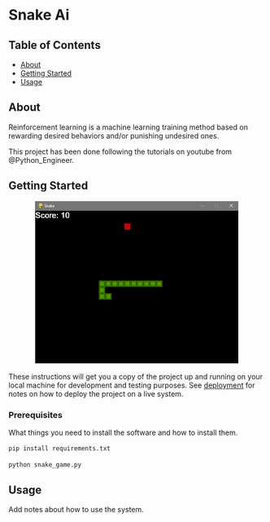 # Snake Ai

## Table of Contents

- [About](#about)
- [Getting Started](#getting_started)
- [Usage](#usage)

## About <a name = "about"></a>

Reinforcement learning is a machine learning training method based on rewarding desired behaviors and/or punishing undesired ones.

This project has been done following the tutorials on youtube from @Python_Engineer.

## Getting Started <a name = "getting_started"></a>

<div align="center">
    <img src="./imgs/game_1.png" width="400px"</img> 
</div>

These instructions will get you a copy of the project up and running on your local machine for development and testing purposes. See [deployment](#deployment) for notes on how to deploy the project on a live system.

### Prerequisites

What things you need to install the software and how to install them.

```
pip install requirements.txt

python snake_game.py
```


## Usage <a name = "usage"></a>

Add notes about how to use the system.
